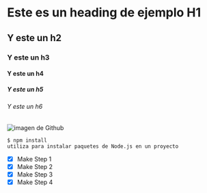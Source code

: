 # Este es un heading de ejemplo H1

## Y este un h2

### Y este un h3

#### Y este un h4

##### Y este un h5

###### Y este un h6


![imagen de Github](https://upload.wikimedia.org/wikipedia/commons/thumb/c/c2/GitHub_Invertocat_Logo.svg/600px-GitHub_Invertocat_Logo.svg.png)


```
$ npm install
utiliza para instalar paquetes de Node.js en un proyecto
```

- [x] Make Step 1
- [x] Make Step 2
- [x] Make Step 3
- [x] Make Step 4
